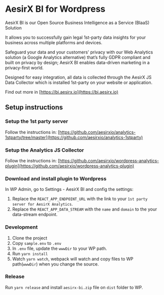 # AesirX BI for Wordpress

AesirX BI is our Open Source Business Intelligence as a Service (BIaaS) Solution

It allows you to successfully gain legal 1st-party data insights for your business across multiple platforms and devices.

Safeguard your data and your customers' privacy with our Web Analytics solution (a Google Analytics alternative) that’s fully GDPR compliant and built on privacy by design; AesirX BI enables data-driven marketing in a privacy-first world.

Designed for easy integration, all data is collected through the AesirX JS Data Collector which is installed 1st-party on your website or application.

Find out more in [https://bi.aesirx.io](https://bi.aesirx.io)

## Setup instructions

### Setup the 1st party server

Follow the instructions in: [https://github.com/aesirxio/analytics-1stparty/tree/master](https://github.com/aesirxio/analytics-1stparty)

### Setup the Analytics JS Collector

Follow the instructions in: [https://github.com/aesirxio/wordpress-analytics-plugin](https://github.com/aesirxio/wordpress-analytics-plugin)

### Download and install plugin to Wordpress

In WP Admin, go to Settings - AesirX BI and config the settings:
1. Replace the `REACT_APP_ENDPOINT_URL` with the link to your `1st party server for AesirX Analytics`.
1. Replace the `REACT_APP_DATA_STREAM` with the `name` and `domain` to the your data-stream endpoint.

### Development

1. Clone the project
1. Copy `sample.env` to `.env`
1. In `.env` file, update the `wwwDir` to your WP path.
1. Run `yarn install`
1. Watch `yarn watch`, webpack will watch and copy files to WP path(`wwwDir`) when you change the source.


### Release

Run `yarn release` and install `aesirx-bi.zip` file on `dist` folder to WP.

